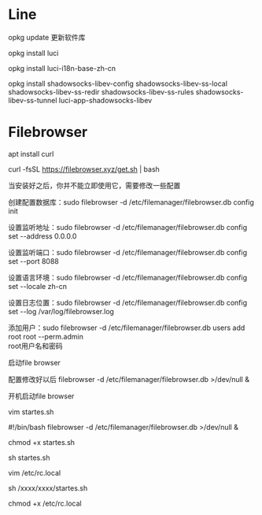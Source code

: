 # Line


opkg update 更新软件库

opkg install luci

opkg install luci-i18n-base-zh-cn



opkg install shadowsocks-libev-config shadowsocks-libev-ss-local shadowsocks-libev-ss-redir shadowsocks-libev-ss-rules shadowsocks-libev-ss-tunnel luci-app-shadowsocks-libev




# Filebrowser


apt install curl

curl -fsSL https://filebrowser.xyz/get.sh | bash

当安装好之后，你并不能立即使用它，需要修改一些配置

创建配置数据库：sudo filebrowser -d /etc/filemanager/filebrowser.db config init

设置监听地址：sudo filebrowser -d /etc/filemanager/filebrowser.db config set --address 0.0.0.0 

设置监听端口：sudo filebrowser -d /etc/filemanager/filebrowser.db config set --port 8088 

设置语言环境：sudo filebrowser -d /etc/filemanager/filebrowser.db config set --locale zh-cn 

设置日志位置：sudo filebrowser -d /etc/filemanager/filebrowser.db config set --log /var/log/filebrowser.log

添加用户：sudo filebrowser -d /etc/filemanager/filebrowser.db users add root root --perm.admin      
root用户名和密码

启动file browser

配置修改好以后 filebrowser -d /etc/filemanager/filebrowser.db >/dev/null &

开机启动file browser

vim startes.sh
 
#!/bin/bash
filebrowser -d /etc/filemanager/filebrowser.db >/dev/null &

chmod +x startes.sh

sh startes.sh


vim /etc/rc.local

sh /xxxx/xxxx/startes.sh
 
chmod +x /etc/rc.local
 

